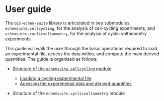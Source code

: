 # User guide

The `GES-echem-suite` library is articulated in two submodules: `echemsuite.cellcycling`, for the analysis of cell-cycling experiments, and `echemsuite.cyclicvoltammetry`, for the analysis of cyclic voltammetry experiments.

This guide will walk the user through the basic operations required to load an experimental file, access the data within, and compute the main derived quantities. The guide is organized as follows:

* [Structure of the `echemsuite.cellcycling` module](CellCyclingModule)
  * [Loading a cycling experimental file](CellCycling_Loading)
  * [Acessing the experimental data and derived quantities](CellCycling_AccessingData)

* Structure of the `echemsuite.cyclicvoltammetry` module

